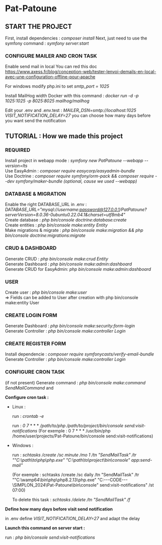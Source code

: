 # Pat-Patoune  

## START THE PROJECT
First, install dependencies : *composer install*
Next, just need to use the symfony command : *symfony server:start*

### CONFIGURE MAILER AND CRON TASK
Enable send mail in local
You can red this doc https://www.axess.fr/blog/conception-web/tester-lenvoi-demails-en-local-avec-une-configuration-offline-pour-apache

For windows modify php.ini to set *smtp_port = 1025*

Install MailHog width Docker with this command : *docker run -d -p 1025:1025 -p 8025:8025 mailhog/mailhog*

Edit your .env and .env.test :
*MAILER_DSN=smtp://localhost:1025*
*VISIT_NOTIFICATION_DELAY=27*  you can choose how many days before you want send the notification

## TUTORIAL : How we made this project  

### REQUIRED  
Install project in webapp mode : *symfony new PatPatoune --webapp --version=lts*  
Use EasyAdmin : *composer require easycorp/easyadmin-bundle*  
Use Doctrine : *composer require symfony/orm-pack && composer require --dev symfony/maker-bundle (optional, cause we used --webapp)*  

### DATABASE & MIGRATION  
Enable the right DATABASE_URL in .env : *DATABASE_URL="mysql://username:password@127.0.0.1/PatPatoune?serverVersion=8.0.36-0ubuntu0.22.04.1&charset=utf8mb4"*  
Create database : *php bin/console doctrine\:database\:create*  
Create entities : *php bin/console make:entity Entity*  
Make migrations & migrate : *php bin/console make:migration && php bin/console doctrine\:migrations\:migrate*  

### CRUD & DASHBOARD  
Generate CRUD : *php bin/console make:crud Entity*  
Generate Dashboard : *php bin/console make\:admin\:dashboard*  
Generate CRUD for EasyAdmin: *php bin/console make\:admin\:dashboard*  


### USER  
Create user : *php bin/console make:user*  
  => Fields can be added to User after creation with php bin/console make:entity User  

### CREATE LOGIN FORM  
Generate Dashboard :  *php bin/console make:security:form-login*  
Generate Controller : *php bin/console make:controller Login*  

### CREATE REGISTER FORM  
Install dependencie : *composer require symfonycasts/verify-email-bundle*  
Generate Controller : *php bin/console make:controller Login*  

### CONFIGURE CRON TASK

(if not present) Generate command : *php bin/console make:command SendMailCommand* and

**Configure cron task :**
 - Linux :

    run : *crontab -e*

    run : *0 7* * * * */path/to/php /path/to/project/bin/console send:visit-notifications*
    (For exemple : 0 7 * * * /usr/bin/php /home/user/projects/Pat-Patoune/bin/console send:visit-notifications)


 - Windows :

    run : *schtasks /create /sc minute /mo 1 /tn "SendMailTask" /tr "\"C:\path\to\php\php.exe\" \"C:\path\to\project\bin\console\" app:send-mail"*

    (For exemple : schtasks /create /sc daily /tn "SendMailTask" /tr "\"C:\wamp64\bin\php\php8.2.13\php.exe\" \"C:\---CODE---\SIMPLON_2024\Pat-Patoune\bin\console\" send:visit-notifications" /st 07:00)

    To delete this task : *schtasks /delete /tn "SendMailTask" /f*


**Define how many days before visit send notification**

in .env define *VISIT_NOTIFICATION_DELAY=27* and adapt the delay

**Launch this command on server start :**

run : *php bin/console send:visit-notifications*
